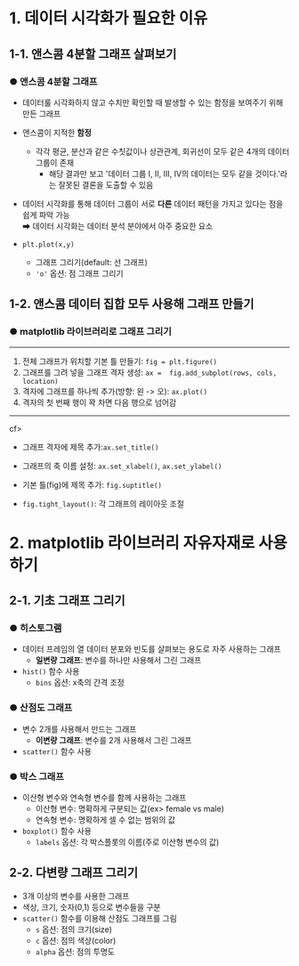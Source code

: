 # **1. 데이터 시각화가 필요한 이유**
## **1-1. 앤스콤 4분할 그래프 살펴보기**
### **● 앤스콤 4분할 그래프**
- 데이터룰 시각화하지 않고 수치만 확인할 때 발생할 수 있는 함정을 보여주기 위해 만든 그래프
- 앤스콤이 지적한 **함정**  
  - 각각 평균, 분산과 같은 수칫값이나 상관관계, 회귀선이 모두 같은 4개의 데이터 그룹이 존재
    - 해당 결과만 보고 '데이터 그룹 I, II, III, IV의 데이터는 모두 같을 것이다.'라는 잘못된 결론을 도출할 수 있음
- 데이터 시각화를 통해 데이터 그룹이 서로 **다른** 데이터 패턴을 가지고 있다는 점을 쉽게 파악 가능  
➡ 데이터 시각화는 데이터 분석 분야에서 아주 중요한 요소

- ```plt.plot(x,y)```
  - 그래프 그리기(default: 선 그래프)
  - ```'o'``` 옵션: 점 그래프 그리기

## **1-2. 앤스콤 데이터 집합 모두 사용해 그래프 만들기**
### **● matplotlib 라이브러리로 그래프 그리기**
---
1. 전체 그래프가 위치할 기본 틀 만들기: ```fig = plt.figure()```
2. 그래프를 그려 넣을 그래프 격자 생성: ```ax =  fig.add_subplot(rows, cols, location)```
3. 격자에 그래프를 하나씩 추가(방향: 왼 -> 오): ```ax.plot()```
4. 격자의 첫 번째 행이 꽉 차면 다음 행으로 넘어감
---

cf>  
- 그래프 격자에 제목 추가:```ax.set_title()```
- 그래프의 축 이름 설정: ```ax.set_xlabel()```, ```ax.set_ylabel()```
- 기본 틀(fig)에 제목 추가: ```fig.suptitle()```
  
- ```fig.tight_layout()```: 각 그래프의 레이아웃 조절

# **2. matplotlib 라이브러리 자유자재로 사용하기**
## **2-1. 기초 그래프 그리기**
### **● 히스토그램**
- 데이터 프레임의 열 데이터 분포와 빈도를 살펴보는 용도로 자주 사용하는 그래프
  - **일변량 그래프**: 변수를 하나만 사용해서 그린 그래프
- ```hist()``` 함수 사용
  - ```bins``` 옵션: x축의 간격 조정

### **● 산점도 그래프** 
- 변수 2개를 사용해서 만드는 그래프
  - **이변량 그래프**: 변수를 2개 사용해서 그린 그래프
- ```scatter()``` 함수 사용

### **● 박스 그래프**
- 이산형 변수와 연속형 변수를 함께 사용하는 그래프
  - 이산형 변수: 명확하게 구분되는 값(ex> female vs male)
  - 연속형 변수: 명확하게 셀 수 없는 범위의 값
- ```boxplot()``` 함수 사용
  - ```labels``` 옵션: 각 박스플롯의 이름(주로 이산형 변수의 값)

## **2-2. 다변량 그래프 그리기**
- 3개 이상의 변수를 사용한 그래프
- 색상, 크기, 숫자(0,1) 등으로 변수들을 구분
- ```scatter()``` 함수를 이용해 산점도 그래프를 그림
  - ```s``` 옵션: 점의 크기(size)
  - ```c``` 옵션: 점의 색상(color)
  - ```alpha``` 옵션: 점의 투명도
 






































